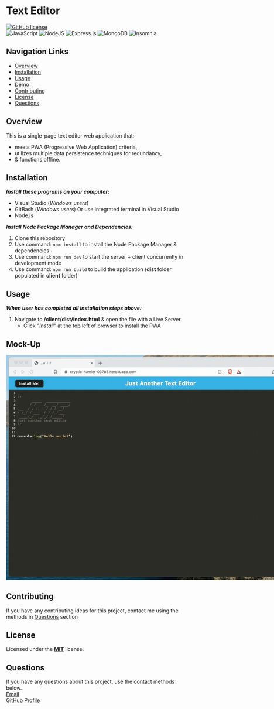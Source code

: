 # Text Editor
[![GitHub license](https://img.shields.io/badge/License-MIT-teal.svg)](https://opensource.org/licenses/MIT)<br>
![JavaScript](https://img.shields.io/badge/javascript-%23323330.svg?style=for-the-badge&logo=javascript&logoColor=%23F7DF1E)
![NodeJS](https://img.shields.io/badge/node.js-6DA55F?style=for-the-badge&logo=node.js&logoColor=white)
![Express.js](https://img.shields.io/badge/express.js-%23404d59.svg?style=for-the-badge&logo=express&logoColor=%2361DAFB)
![MongoDB](https://img.shields.io/badge/MongoDB-%234ea94b.svg?style=for-the-badge&logo=mongodb&logoColor=white)
![Insomnia](https://img.shields.io/badge/Insomnia-black?style=for-the-badge&logo=insomnia&logoColor=5849BE)

## Navigation Links
+ [Overview](#overview)
+ [Installation](#installation)
+ [Usage](#usage)
+ [Demo](#demo)
+ [Contributing](#contributing)
+ [License](#license)
+ [Questions](#questions)

## Overview
This is a single-page text editor web application that:<br>
+ meets PWA (Progressive Web Application) criteria,<br>
+ utilizes multiple data persistence techniques for redundancy,<br>
+ & functions offline.

## Installation
***Install these programs on your computer:***
+ Visual Studio (*Windows users*)<br>
+ GitBash (*Windows users*) Or use integrated terminal in Visual Studio<br> 
+ Node.js<br>

***Install Node Package Manager and Dependencies:***<br>
1. Clone this repository<br>
2. Use command: `npm install` to install the Node Package Manager & dependencies<br> 
3. Use command: `npm run dev` to start the server + client concurrently in development mode<br>
4. Use command: `npm run build` to build the application (**dist** folder populated in **client** folder)<br>

## Usage
***When user has completed all installation steps above:***<br> 
1. Navigate to **/client/dist/index.html** & open the file with a Live Server <br>
    - Click *"Install"* at the top left of browser to install the PWA

## Mock-Up
<div>
    <a href="./assets/19-pwa-homework-demo-01.gif">
      <img style="max-width:800px;" src="./assets/19-pwa-homework-demo-01.gif">
    </a>
  </div>


## Contributing
If you have any contributing ideas for this project, contact me using the methods in [Questions](#questions) section

## License
Licensed under the <a href="https://github.com/techmack92/text-editor/blob/main/LICENSE"> **MIT**</a> license.

## Questions
If you have any questions about this project, use the contact methods below.<br>
[Email](mailto:mldixon9750@gmail.com)<br>
[GitHub Profile](https://github.com/techmack92) 